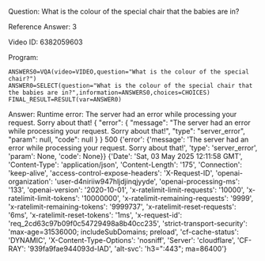 Question: What is the colour of the special chair that the babies are in?

Reference Answer: 3

Video ID: 6382059603

Program:

```
ANSWERS0=VQA(video=VIDEO,question="What is the colour of the special chair?")
ANSWER0=SELECT(question="What is the colour of the special chair that the babies are in?",information=ANSWERS0,choices=CHOICES)
FINAL_RESULT=RESULT(var=ANSWER0)
```
Answer: Runtime error: The server had an error while processing your request. Sorry about that! {
  "error": {
    "message": "The server had an error while processing your request. Sorry about that!",
    "type": "server_error",
    "param": null,
    "code": null
  }
} 500 {'error': {'message': 'The server had an error while processing your request. Sorry about that!', 'type': 'server_error', 'param': None, 'code': None}} {'Date': 'Sat, 03 May 2025 12:11:58 GMT', 'Content-Type': 'application/json', 'Content-Length': '175', 'Connection': 'keep-alive', 'access-control-expose-headers': 'X-Request-ID', 'openai-organization': 'user-d4niriiw947hljdjinqjyyde', 'openai-processing-ms': '133', 'openai-version': '2020-10-01', 'x-ratelimit-limit-requests': '10000', 'x-ratelimit-limit-tokens': '10000000', 'x-ratelimit-remaining-requests': '9999', 'x-ratelimit-remaining-tokens': '9999737', 'x-ratelimit-reset-requests': '6ms', 'x-ratelimit-reset-tokens': '1ms', 'x-request-id': 'req_2cd63c97b09f0c54729498a8b40cc235', 'strict-transport-security': 'max-age=31536000; includeSubDomains; preload', 'cf-cache-status': 'DYNAMIC', 'X-Content-Type-Options': 'nosniff', 'Server': 'cloudflare', 'CF-RAY': '939fa9fae944093d-IAD', 'alt-svc': 'h3=":443"; ma=86400'}

